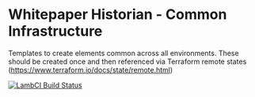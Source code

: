 # Whitepaper Historian - Common Infrastructure
Templates to create elements common across all environments. These should be created once and then referenced via Terraform remote states (https://www.terraform.io/docs/state/remote.html)

[![LambCI Build Status](https://lambci-buildresults-nve58brvzqqz.s3.amazonaws.com/gh/whitepaper-historian/wh-infra-common/branches/master/080e6f09f6be5aca095960e8e8cc180d.svg)](https://lambci-buildresults-nve58brvzqqz.s3.amazonaws.com/gh/whitepaper-historian/wh-infra-common/branches/master/bb16d78f3cd74b9b6d44880f7b4c4072.html)
